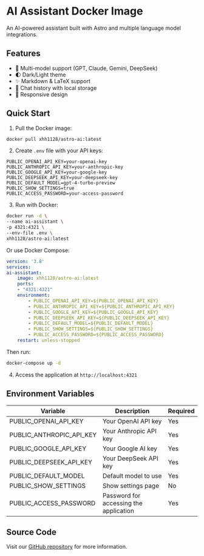 # AI Assistant Docker Image

An AI-powered assistant built with Astro and multiple language model integrations.

## Features

- 🤖 Multi-model support (GPT, Claude, Gemini, DeepSeek)
- 🌓 Dark/Light theme
- ✨ Markdown & LaTeX support
- 💾 Chat history with local storage
- 📱 Responsive design

## Quick Start

1. Pull the Docker image:

```bash
docker pull xhh1128/astro-ai:latest
```

2. Create `.env` file with your API keys:

```env
PUBLIC_OPENAI_API_KEY=your-openai-key
PUBLIC_ANTHROPIC_API_KEY=your-anthropic-key
PUBLIC_GOOGLE_API_KEY=your-google-key
PUBLIC_DEEPSEEK_API_KEY=your-deepseek-key
PUBLIC_DEFAULT_MODEL=gpt-4-turbo-preview
PUBLIC_SHOW_SETTINGS=true
PUBLIC_ACCESS_PASSWORD=your-access-password
```

3. Run with Docker:

```bash
docker run -d \
--name ai-assistant \
-p 4321:4321 \
--env-file .env \
xhh1128/astro-ai:latest
```

Or use Docker Compose:

```yaml
version: '3.8'
services:
ai-assistant:
    image: xhh1128/astro-ai:latest
    ports:
    - "4321:4321"
    environment:
        - PUBLIC_OPENAI_API_KEY=${PUBLIC_OPENAI_API_KEY}
        - PUBLIC_ANTHROPIC_API_KEY=${PUBLIC_ANTHROPIC_API_KEY}
        - PUBLIC_GOOGLE_API_KEY=${PUBLIC_GOOGLE_API_KEY}
        - PUBLIC_DEEPSEEK_API_KEY=${PUBLIC_DEEPSEEK_API_KEY}
        - PUBLIC_DEFAULT_MODEL=${PUBLIC_DEFAULT_MODEL}
        - PUBLIC_SHOW_SETTINGS=${PUBLIC_SHOW_SETTINGS}
        - PUBLIC_ACCESS_PASSWORD=${PUBLIC_ACCESS_PASSWORD}
    restart: unless-stopped
```

Then run:

```bash
docker-compose up -d
```

4. Access the application at `http://localhost:4321`

## Environment Variables

| Variable | Description | Required |
|----------|-------------|----------|
| PUBLIC_OPENAI_API_KEY | Your OpenAI API key | Yes |
| PUBLIC_ANTHROPIC_API_KEY | Your Anthropic API key | Yes |
| PUBLIC_GOOGLE_API_KEY | Your Google AI key | Yes |
| PUBLIC_DEEPSEEK_API_KEY | Your DeepSeek API key | Yes |
| PUBLIC_DEFAULT_MODEL | Default model to use | Yes |
| PUBLIC_SHOW_SETTINGS | Show settings page | No |
| PUBLIC_ACCESS_PASSWORD | Password for accessing the application | Yes |

## Source Code

Visit our [GitHub repository](https://github.com/wanghui5801/Astro-Ai) for more information.
